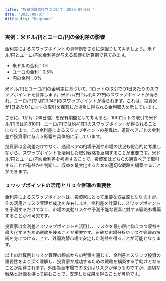 ```yaml
---
title: "投資信託の積立について（2025-09-06）"
date: "2025-09-06"
difficulty: "beginner"
---
```


### 実例：米ドル/円とユーロ/円の金利差の影響

金利差によるスワップポイントの具体例をさらに深掘りしてみましょう。米ドル/円とユーロ/円の金利差が与える影響を計算例で見てみます。

- 米ドルの金利：1%
- ユーロの金利：0.5%
- 円の金利：0%

米ドル/円とユーロ/円の金利差に基づいて、1ロットの取引での1日あたりのスワップポイントを計算します。米ドル/円では約0.27円のスワップポイントが得られ、ユーロ/円では約0.14円のスワップポイントが得られます。これは、投資家が1日あたり1ロットの取引を保有した場合に得られる金利収入を示しています。

さらに、1か月（30日間）を保有期間として考えると、100ロットの取引で米ドル/円では約810円、ユーロ/円では約410円のスワップポイントが得られることになります。この金利差によるスワップポイントの差異は、通貨ペアごとの金利差が投資家に与える影響を具体的に示しています。

投資家は金利差だけでなく、通貨ペアの相場予測や市場の状況も総合的に考慮しながら、スワップポイントを活用した取引戦略を展開することが重要です。米ドル/円とユーロ/円の金利差を考慮することで、投資家はどちらの通貨ペアで取引することが有益かを判断し、収益を最大化するための適切な戦略を構築することができます。

### スワップポイントの活用とリスク管理の重要性

金利差によるスワップポイントは、投資家にとって重要な収益源となりますが、その活用とリスク管理が成功を左右します。金利差を計算し、スワップポイントを予測するだけでなく、市場の変動リスクや予測不能な要素に対する戦略も構築することが不可欠です。

投資家は金利差とスワップポイントを活用し、リスクを最小限に抑えつつ収益を最大化するための戦略を練ることが重要です。正確な市場分析やリスク管理の技術を身につけることで、外国為替市場で安定した利益を得ることが可能となります。

以上の計算例とリスク管理の観点からの考察を通じて、金利差とスワップ投資の重要性をより深く理解し、投資家が成功するための戦略を構築する手助けとなることが期待されます。外国為替市場での取引はリスクが伴うものですが、適切な戦略と計画を持って挑むことで、安定した成果を得ることが可能です。
